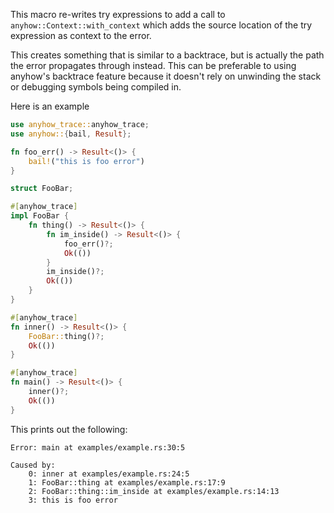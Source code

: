 This macro re-writes try expressions to add a call to `anyhow::Context::with_context` which adds the
source location of the try expression as context to the error.

This creates something that is similar to a backtrace, but is actually the path the error propagates
through instead. This can be preferable to using anyhow's backtrace feature because it doesn't rely
on unwinding the stack or debugging symbols being compiled in.

Here is an example
```rust
use anyhow_trace::anyhow_trace;
use anyhow::{bail, Result};

fn foo_err() -> Result<()> {
    bail!("this is foo error")
}

struct FooBar;

#[anyhow_trace]
impl FooBar {
    fn thing() -> Result<()> {
        fn im_inside() -> Result<()> {
            foo_err()?;
            Ok(())
        }
        im_inside()?;
        Ok(())
    }
}

#[anyhow_trace]
fn inner() -> Result<()> {
    FooBar::thing()?;
    Ok(())
}

#[anyhow_trace]
fn main() -> Result<()> {
    inner()?;
    Ok(())
}
```

This prints out the following:
```
Error: main at examples/example.rs:30:5

Caused by:
    0: inner at examples/example.rs:24:5
    1: FooBar::thing at examples/example.rs:17:9
    2: FooBar::thing::im_inside at examples/example.rs:14:13
    3: this is foo error
```
